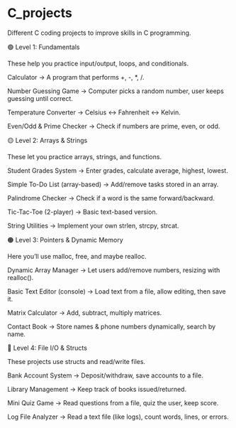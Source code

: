 # C_projects
Different C coding projects to improve skills in C programming.

🟢 Level 1: Fundamentals

These help you practice input/output, loops, and conditionals.

Calculator → A program that performs +, -, *, /.

Number Guessing Game → Computer picks a random number, user keeps guessing until correct.

Temperature Converter → Celsius ↔ Fahrenheit ↔ Kelvin.

Even/Odd & Prime Checker → Check if numbers are prime, even, or odd.

🟡 Level 2: Arrays & Strings

These let you practice arrays, strings, and functions.

Student Grades System → Enter grades, calculate average, highest, lowest.

Simple To-Do List (array-based) → Add/remove tasks stored in an array.

Palindrome Checker → Check if a word is the same forward/backward.

Tic-Tac-Toe (2-player) → Basic text-based version.

String Utilities → Implement your own strlen, strcpy, strcat.

🟠 Level 3: Pointers & Dynamic Memory

Here you’ll use malloc, free, and maybe realloc.

Dynamic Array Manager → Let users add/remove numbers, resizing with realloc().

Basic Text Editor (console) → Load text from a file, allow editing, then save it.

Matrix Calculator → Add, subtract, multiply matrices.

Contact Book → Store names & phone numbers dynamically, search by name.

🔴 Level 4: File I/O & Structs

These projects use structs and read/write files.

Bank Account System → Deposit/withdraw, save accounts to a file.

Library Management → Keep track of books issued/returned.

Mini Quiz Game → Read questions from a file, quiz the user, keep score.

Log File Analyzer → Read a text file (like logs), count words, lines, or errors.
